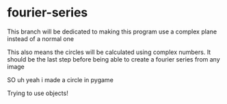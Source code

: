 # fourier-series
This branch will be dedicated to making this program use a complex plane instead of a normal one

This also means the circles will be calculated using complex numbers. It should be the last step before being able to create a fourier series from any image

SO uh yeah i made a circle in pygame

Trying to use objects!
